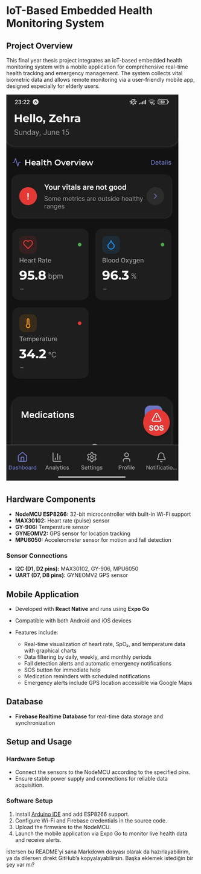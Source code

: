 # IoT-Based Embedded Health Monitoring System

## Project Overview

This final year thesis project integrates an IoT-based embedded health monitoring system with a mobile application for comprehensive real-time health tracking and emergency management. The system collects vital biometric data and allows remote monitoring via a user-friendly mobile app, designed especially for elderly users.

![Mobile Application Interface](interface.png)


## Hardware Components

* **NodeMCU ESP8266:** 32-bit microcontroller with built-in Wi-Fi support
* **MAX30102:** Heart rate (pulse) sensor
* **GY-906:** Temperature sensor
* **GYNEOMV2:** GPS sensor for location tracking
* **MPU6050:** Accelerometer sensor for motion and fall detection

### Sensor Connections

* **I2C (D1, D2 pins):** MAX30102, GY-906, MPU6050
* **UART (D7, D8 pins):** GYNEOMV2 GPS sensor

## Mobile Application

* Developed with **React Native** and runs using **Expo Go**
* Compatible with both Android and iOS devices
* Features include:

  * Real-time visualization of heart rate, SpO₂, and temperature data with graphical charts
  * Data filtering by daily, weekly, and monthly periods
  * Fall detection alerts and automatic emergency notifications
  * SOS button for immediate help
  * Medication reminders with scheduled notifications
  * Emergency alerts include GPS location accessible via Google Maps

## Database

* **Firebase Realtime Database** for real-time data storage and synchronization

## Setup and Usage

### Hardware Setup

* Connect the sensors to the NodeMCU according to the specified pins.
* Ensure stable power supply and connections for reliable data acquisition.

### Software Setup

1. Install [Arduino IDE](https://www.arduino.cc/en/software) and add ESP8266 support.
2. Configure Wi-Fi and Firebase credentials in the source code.
3. Upload the firmware to the NodeMCU.
4. Launch the mobile application via Expo Go to monitor live health data and receive alerts.


İstersen bu README’yi sana Markdown dosyası olarak da hazırlayabilirim, ya da dilersen direkt GitHub’a kopyalayabilirsin. Başka eklemek istediğin bir şey var mı?
